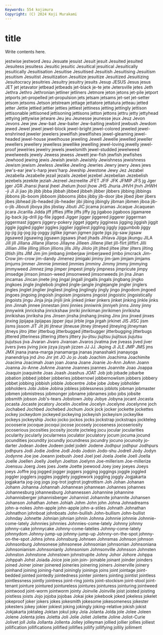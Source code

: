 ```yaml
---
Keywords: 554 kojimura
Copyright: (C) 2024 Koji Murakami
---
```


# title

Write contents here.




jestwise jestword Jesu Jesuate jesuist Jesuit jesuit Jesuited jesuited Jesuitess
jesuitess Jesuitic jesuitic Jesuitical jesuitical Jesuitically jesuitically Jesuitisation Jesuitise Jesuitised
Jesuitish Jesuitising Jesuitism jesuitism Jesuitist Jesuitization Jesuitize jesuitize Jesuitized Jesuitizing
Jesuitocracy jesuitries Jesuitry jesuitry jesuits Jesup JESUS Jesus jesus JET
jet jetavator jetbead jetbeads jet-black je-te jete Jetersville jetes Jeth
Jethra Jethro Jethronian jetliner jetliners Jetmore jeton jetons jet-pile jetport
jetports jet-propelled jet-propulsion jets jetsam jetsams jet-set jet-setter jetsom jetsoms
Jetson jetstream jettage jettatore jettatura jetteau jetted jetter Jettie jettied
jettier jetties jettiest jettiness jetting jettingly jettison jettisonable jettisoned jettisoning
jettisons jetton jettons jettru jetty jettyhead jettying jettywise jetware Jeu
jeu Jeunesse jeunesse jeux Jeuz Jevon Jevons Jew jew Jew-bait
Jew-baiter Jew-baiting jewbird jewbush Jewdom jewed Jewel jewel jewel-block jewel-bright
jewel-colored jeweled jewel-enshrined jeweler jewelers jewelfish jewelfishes jewel-gleaming jewel-headed jewel-house
jewelhouse jeweling Jewell Jewelle jewelled jeweller jewellers jewellery jewelless jewellike
jewelling jewel-loving jewelly jewel-proof jewelries jewelry jewels jewelsmith jewel-studded jewelweed
jewelweeds jewely Jewess jewess Jewett jew-fish jewfish jewfishes Jewhood jewing
jewis Jewish jewish Jewishly Jewishness jewishness Jewism jewism Jewless Jewlike
Jewling Jewries Jewry jewry Jews jews jew's-ear jew's-harp jews'harp Jewship
Jewstone Jewy Jez Jezabel Jezabella Jezabelle jezail jezails Jezebel jezebel
Jezebelian Jezebelish jezebels jezekite jeziah Jezreel Jezreelite JFET JFIF JFK
JFMIP JFS jg Jger jger JGR Jhansi jharal jheel Jhelum
jhool jhow JHS Jhuria JHVH jhvh JHWH -ji JI Ji
jiao jib jibb jibba jibbah jibbed jibbeh jibber jibbers jibbing
jibbings jibbons jib-boom jibboom jibbooms jibbs jibby jib-door jibe jibed
jiber jibers jibes jibhead jib-headed jib-header jibi jibing jibingly jibman
jibmen jiboa jib-o-jib Jibouti jiboya jibs jibstay Jibuti JIC jicama
jicamas Jicaque Jicaquean jicara Jicarilla Jidda jiff jiffies jiffle jiffs
jiffy jig jigaboo jigaboos jigamaree jig-back jig-drill jig-file jigged Jigger
jigger jiggered jiggerer jiggerman jiggermast jiggers jiggery-pokery jigget jiggety jigginess
jigging jiggish jiggit jiggle jiggled jiggler jiggles jigglier jiggliest jiggling
jiggly jiggumbob jiggy jig-jig jig-jog jig-joggy jiglike jigman jigmen jigote
jigs jig-saw jigsaw jigsawed jigsawing jigsawn jigsaws jihad jihads Jihlava
Jijiga jikungu JILA Jill jill Jillana Jillane jillaroo Jillayne Jilleen
Jillene jillet jill-flirt jillflirt Jilli Jillian Jillie jilling jillion jillions
jills Jilly Jilolo jilt jilted jiltee jilter jilters jilting jiltish
jilts JIM Jim jim jimbang jimberjaw jimberjawed jimbo jimcrack Jim-Crow
jim-crow jim-dandy Jimenez jimigaki jiminy jim-jam jimjam jimjams jimjums jimmer
Jimmie jimmied jimmies jimminy Jimmy jimmy jimmying jimmyweed Jimnez jimp
jimper jimpest jimply jimpness jimpricute jimpy jimsedge jimson jimson-weed jimsonweed
jimsonweeds jin jina Jinan jincamas Jincan jinete jing jingal jingall
jingalls jingals jingbang jingko jingkoes jingle jinglebob jingled jingle-jangle jinglejangle
jingler jinglers jingles jinglet jinglier jingliest jingling jinglingly jingly jingo
jingodom jingoed jingoes jingoing jingoish jingoism jingoisms jingoist jingoistic jingoistically
jingoists jingu Jinja jinja jinjili jink jinked jinker jinkers jinket
jinking jinkle jinks jinn Jinnah jinnee jinnestan jinni jinnies jinniwink
jinniyeh jinns Jinny jinny jinnywink jinricksha jinrickshaw jinriki jinrikiman jinrikimen
jinrikisha jinrikishas jinriksha jins Jinsen jinsha jinshang jinsing Jinx jinx
jinxed jinxes jinxing jipijapa jipijapas jipper jiqui jirble jirga jirgah
jirkinet JIS JISC jism jisms jissom JIT Jit jiti jitneur
jitneuse jitney jitneyed jitneying jitneyman jitneys jitro jitter jitterbug jitterbugged
jitterbugger jitterbugging jitterbugs jittered jitteriness jittering jitters jittery jiu-jitsu jiujitsu
jiujitsus jiujutsu jiujutsus jiva Jivaran Jivaro Jivaroan Jivaros jivatma jive
jiveass jived jiver jivers jives jiving jixie jizya jizyah jizzen
JJ JJ. Jkping Jl JLE JMP JMS jms JMX jnana
jnana-marga jnanamarga jnanas jnanashakti jnanayoga jnanendriya jnd Jno Jnr jnt
JO Jo jo Joab Joachim Joachima Joachimite Joacima Joacimah Joan
joan Joana Joane Joanie Jo-Ann JoAnn Joann Joanna Jo-Anne JoAnne
Joanne Joannes joannes Joannite Joao Joappa Joaquin joaquinite Joas Joash
Joashus JOAT Job job jobade jobarbe jobation jobbed jobber jobberies
jobbernowl jobbernowlism jobbers jobbery jobbet jobbing jobbish jobble Jobcentre Jobe
jobe Jobey jobholder jobholders Jobi Jobie Jobina jobless joblessness joblots
jobman jobmaster jobmen jobmistress jobmonger jobname jobnames jobo jobs jobsite
jobsmith jobson Job's-tears Jobstown Joby Jobye Jobyna jocant Jocasta jocasta
Jocaste jocatory Jocelin Joceline Jocelyn Jocelyne Jocelynne joch Jochabed Jochbed
Jochebed Jochum Jock jock jocker jockette jockettes jockey jockeydom jockeyed
jockeying jockeyish jockeyism jockeylike jockeys jockeyship Jocko jocko jockos jocks
jockstrap jockstraps jockteleg jocooserie jocoque jocoqui jocose jocosely jocoseness jocoseriosity
jocoserious jocosities jocosity jocote jocteleg jocu jocular jocularities jocularity jocularly
jocularness joculator joculatory jocum jocuma jocund jocundities jocundity jocundly jocundness
jocundry jocuno jocunoity jo-darter Jodean Jodee Jodeen jodel jodelr Jodene
Jodhpur jodhpur Jodhpurs jodhpurs Jodi Jodie Jodine Jodl Jodo Jodoin
Jodo-shu Jodrell Jody Jodyn Jodynne Joe joe Joeann joebush Joed
Joel joel Joela Joelie Joell Joella Joelle Joellen Joelly Joellyn
Joelton Joelynn Joe-millerism Joe-millerize Joensuu Joerg Joes joes Joete Joette
joewood Joey joey joeyes Joeys joeys Joffre jog jogged jogger
joggers jogging joggings joggle joggled joggler jogglers joggles jogglety jogglework
joggling joggly Jogjakarta jogjakarta jog-jog jogs jog-trot jogtrot jogtrottism Joh
Johan Johanan Johann Johanna Johannah Johannean johannean Johannes johannes Johannesburg
johannesburg Johannessen Johannine johannine Johannisberger johannisberger Johannist Johannite johannite Johansen
Johanson Johathan Johen Johiah Johm John john Johna Johnadreams john-a-nokes
John-apple john-apple john-a-stiles Johnath Johnathan Johnathon johnboat johnboats John-bullish John-bullism
John-bullist Johnday Johnette Johnian johnian johnin Johnna Johnnie johnnie Johnnie-come-lately
Johnnies johnnies Johnnies-come-lately Johnny johnny johnny-cake johnnycake Johnny-come-latelies Johnny-come-lately johnnydom
Johnny-jump-up johnny-jump-up Johnny-on-the-spot johnny-on-the-spot Johns johns Johnsburg Johnsen Johnsmas Johnson
johnson Johnsonburg Johnsonese johnsonese Johnsonian johnsonian Johnsoniana Johnsonianism Johnsonianly Johnsonism
Johnsonville Johnsson Johnsten Johnston Johnstone Johnstown johnstrupite Johny Johor Johore
Johppa Johppah Johst Joiada Joice joie join join- joinable joinant
joinder joinders joined Joiner joiner joinered joineries joinering joiners Joinerville
joinery joinhand joining joining-hand joiningly joinings joins joint jointage joint-bedded
jointed jointedly jointedness jointer jointers jointing jointist jointless jointlessness jointly
jointress joint-ring joints joint-stockism joint-stool joint-tenant jointure jointured jointureless jointures
jointuress jointuring jointweed jointwood joint-worm jointworm jointy Joinvile Joinville joist
joisted joisting joistless joists Jojo jojoba jojobas Jokai joke jokebook
joked jokeless jokelet jokeproof joker jokers jokes jokesmith jokesome jokesomeness
jokester jokesters jokey jokier jokiest joking jokingly joking-relative jokish jokist
Jokjakarta joktaleg Joktan jokul joky Jola Jolanta Jolda jole Jolee
Joleen Jolene Jolenta joles Joletta Joli Jolie Joliet Joliette Joline
Joliot-Curie Jolivet joll Jolla Jollanta Jollenta Jolley jolleyman jollied jollier
jollies jolliest jollification jollifications jollified jollifies jollify jollifying jollily jolliment
